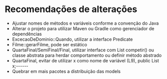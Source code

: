 # Recomendações de alterações

* Ajustar nomes de métodos e variáveis conforme a convenção do Java
* Alterar o projeto para utilizar Maven ou Gradle como gerenciador de dependências
* ExcecaoDeDominio::Quando, utilizar a interface Predicate
* Filme::gerarFilme, pode ser estático
* QuartaFinal/SemiFinal/Final, utilizar interface com List<Filme> competir() ou classe abstrata para herdar comportamento ou definir método abstrado
* QuartaFinal, evitar de utilizar x como nome de variável (L9),  public List<Filme> x;------
* Quebrar em mais pacotes a distribuição das models